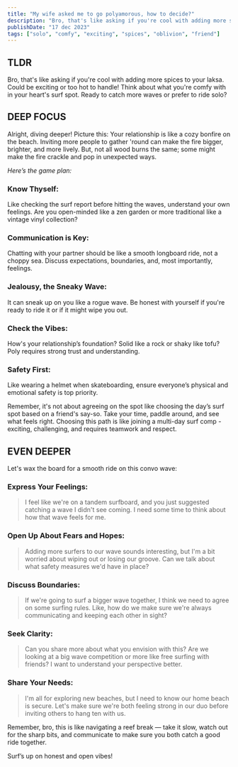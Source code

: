 ```yaml
---
title: "My wife asked me to go polyamorous, how to decide?"
description: "Bro, that's like asking if you're cool with adding more spices to your laksa. Could be exciting or too hot to handle!"
publishDate: "17 dec 2023"
tags: ["solo", "comfy", "exciting", "spices", "oblivion", "friend"]
---
```


## TLDR

Bro, that's like asking if you're cool with adding more spices to your laksa. Could be exciting or too hot to handle! Think about what you're comfy with in your heart's surf spot. Ready to catch more waves or prefer to ride solo?

## DEEP FOCUS

Alright, diving deeper! Picture this: Your relationship is like a cozy bonfire on the beach. Inviting more people to gather 'round can make the fire bigger, brighter, and more lively. But, not all wood burns the same; some might make the fire crackle and pop in unexpected ways.

_Here’s the game plan:_

### Know Thyself:

Like checking the surf report before hitting the waves, understand your own feelings. Are you open-minded like a zen garden or more traditional like a vintage vinyl collection?

### Communication is Key:

Chatting with your partner should be like a smooth longboard ride, not a choppy sea. Discuss expectations, boundaries, and, most importantly, feelings.

### Jealousy, the Sneaky Wave:

It can sneak up on you like a rogue wave. Be honest with yourself if you're ready to ride it or if it might wipe you out.

### Check the Vibes:

How's your relationship’s foundation? Solid like a rock or shaky like tofu? Poly requires strong trust and understanding.

### Safety First:

Like wearing a helmet when skateboarding, ensure everyone’s physical and emotional safety is top priority.

Remember, it's not about agreeing on the spot like choosing the day’s surf spot based on a friend's say-so. Take your time, paddle around, and see what feels right. Choosing this path is like joining a multi-day surf comp - exciting, challenging, and requires teamwork and respect.

## EVEN DEEPER

Let's wax the board for a smooth ride on this convo wave:

### Express Your Feelings:

> I feel like we're on a tandem surfboard, and you just suggested catching a wave I didn't see coming. I need some time to think about how that wave feels for me.

### Open Up About Fears and Hopes:

> Adding more surfers to our wave sounds interesting, but I'm a bit worried about wiping out or losing our groove. Can we talk about what safety measures we'd have in place?

### Discuss Boundaries:

> If we're going to surf a bigger wave together, I think we need to agree on some surfing rules. Like, how do we make sure we're always communicating and keeping each other in sight?

### Seek Clarity:

> Can you share more about what you envision with this? Are we looking at a big wave competition or more like free surfing with friends? I want to understand your perspective better.

### Share Your Needs:

> I'm all for exploring new beaches, but I need to know our home beach is secure. Let's make sure we're both feeling strong in our duo before inviting others to hang ten with us.

Remember, bro, this is like navigating a reef break — take it slow, watch out for the sharp bits, and communicate to make sure you both catch a good ride together.

Surf’s up on honest and open vibes!
